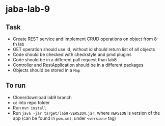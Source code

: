 # jaba-lab-9

## Task 
  + Create REST service and implement CRUD operations on object from 8-th lab
  + GET operation should use id, without id should return list of all objects
  + Code should be checked with checkstyle and pmd plugins
  + Code should be in a different pull request than lab8
  + Controller and RestApplication should be in a different packages
  + Objects should be stored in a `Map`
 
## To run
  + Clone/download lab9 branch
  + `cd` into repo folder
  + Run `mvn install`
  + Run `java -jar target/lab9-VERSION.jar`, where `VERSION` is version of the app
    (can be found in `pom.xml`, under `<version>` tag)
